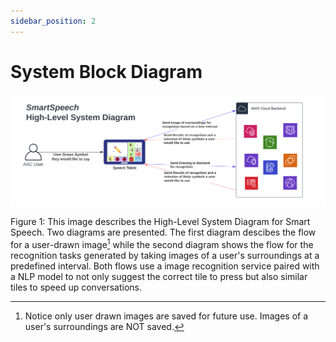 ```yaml
---
sidebar_position: 2
---
```


# System Block Diagram

![system_block_diagram](/img/SmartSpeech_High-Level_System_Diagram.png)

Figure 1: This image describes the High-Level System Diagram for Smart Speech. Two diagrams are presented. The first diagram descibes the flow for a user-drawn image[^1] while the second diagram shows the flow for the recognition tasks generated by taking images of a user's surroundings at a predefined interval. Both flows use a image recognition service paired with a NLP model to not only suggest the correct tile to press but also similar tiles to speed up conversations.

[^1]: Notice only user drawn images are saved for future use. Images of a user's surroundings are NOT saved.

<!--
Figure 1: In this image, calls going into the the AWS Network (to backend servers) have blue arrows. Any traffic with an egress or returning destination is labeled a shade of orange. User inputs have black arrows. This image shows a drawing recognition request to backend. The backend will suggest a list of symbols to use.
-->

<!--
> In this image, calls going into the the AWS Network (to backend servers) have orange arrows. Any traffic with an egress destination is labeled a shade of blue. User inputs have black arrows.

The backend is hosted on AWS while the user is served a Next.js frontend. Each image labeling request will enter the AWS network via an Internet Gateway. The Load Balancers will pass off the request to a viable[^1] node which will either _compute_ the image labels or send a request to another image recognition service like Azure or OpenAI. Since each worker node is in a private subnet of the VPC, a NAT gateway[^2] is required to send outbound requests. Since contacting external services may require API Keys, the AWS System Manager Parameter Store is used to hide secrets[^3].

The network and computational load is distributed among machines via a combination of Load Balancers and an Auto Scaling Group (ASG). This allows the ASG Manager to spawn more instances if nodes report a local resource overload.

[^1]: A "viable" node is a node that reports a healthy status on a node status check. A healthy status implies all systems (disk, connectivity, ...) are working. Checking for this status is done by the listeners on the Auto Scaling Group.

[^2]: You might be thinking "Why not just put the nodes in the public subnets?". The answer is simple, nodes in a private control plane cannot be connected to without going through the load balancer and even then you cannot initiate a connection to a machine behind a NAT device. In short, this architecture allows us to maintain server integrity by never allowing any entity to access the worker nodes directly.

[^3]: Secrets are protected by AWS KMS (Key Management Service) which allows only specified machines to decrypt encrypted keys via IAM (identity and Access Management) Rules
-->
